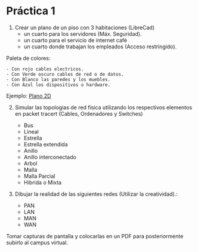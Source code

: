# Práctica 1

1. Crear un plano de un piso con 3 habitaciones (LibreCad)
	+ un cuarto para los servidores (Máx. Seguridad).
	+ un cuarto para el servicio de internet café 
	+ un cuarto donde trabajan los empleados (Acceso restringido).

Paleta de colores: 

	- Con rojo cables electricos.
 	- Con Verde oscuro cables de red o de datos.
	- Con Blanco las paredes y los muebles.
	- Con Azul los dispositivos o hardware.

Ejemplo:  [Plano 2D](https://www.bing.com/images/search?view=detailV2&ccid=CsKVy1ws&id=51B983B31D701691AAC6C90920BA59CC4447F131&thid=OIP.CsKVy1wst5CscG5nqY3uMQHaFY&mediaurl=https%3A%2F%2Fth.bing.com%2Fth%2Fid%2FR.0ac295cb5c2cb790ac706e67a98dee31%3Frik%3DMfFHRMxZuiAJyQ%26riu%3Dhttp%253a%252f%252f2.bp.blogspot.com%252f-kj70jx2r94E%252fUMeQsrDRvDI%252fAAAAAAAAAY4%252f-7p6Cam4sno%252fs1600%252fplannnnnnnn1.jpg%26ehk%3DX5QTaGOrrx%252fs%252fbzz0SbhdCuCUAzzoBnW7jvvQ40g8ew%253d%26risl%3D%26pid%3DImgRaw%26r%3D0&exph=745&expw=1024&q=planos+2d+de+una+red&simid=608026099626486821&form=IRPRST&ck=4048D64832B3067B21C138ADB03983A0&selectedindex=7&ajaxhist=0&ajaxserp=0&vt=0&sim=11)
 
2. Simular las topologias de red física utilizando los respectivos elementos en packet tracert (Cables, Ordenadores y Switches)
	+ Bus
	+ Líneal
	+ Estrella
	+ Estrella extendida
	+ Anillo
	+ Anillo interconectado
	+ Arbol
	+ Malla
	+ Malla Parcial
	+ Hibrida o Mixta

3. Dibujar la realidad de las siguientes redes (Utilizar la creatividad).:
	* PAN
	* LAN
	* MAN
	* WAN 

Tomar capturas de pantalla y colocarlas en un PDF para posteriormente subirlo al campus virtual.
